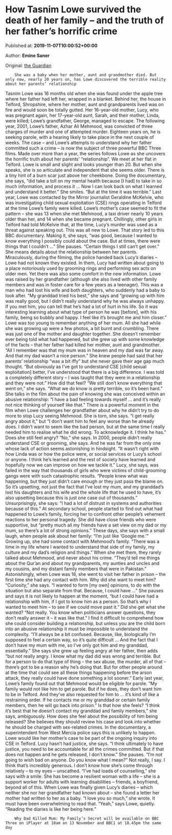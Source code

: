 
# How Tasnim Lowe survived the death of her family – and the truth of her father’s horrific crime

Published at: **2019-11-07T10:00:52+00:00**

Author: **Emine Saner**

Original: [the Guardian](https://www.theguardian.com/lifeandstyle/2019/nov/07/how-tasnim-lowe-survived-the-death-of-her-family-and-the-truth-of-her-fathers-horrific)


        She was a baby when her mother, aunt and grandmother died. But only now, nearly 20 years on, has Lowe discovered the terrible reality about her parents’ relationship
      
Tasnim Lowe was 16 months old when she was found under the apple tree where her father had left her, wrapped in a blanket. Behind her, the house in Telford, Shropshire, where her mother, aunt and grandparents lived was on fire and would soon be totally gutted. Her 16-year-old mother, Lucy, who was pregnant again, her 17-year-old aunt, Sarah, and their mother, Linda, were killed; Lowe’s grandfather, George, managed to escape.
The following year, 2001, Lowe’s father, Azhar Ali Mehmood, was convicted of three charges of murder and one of attempted murder. Eighteen years on, he is seeking parole, with a hearing likely to take place in the next couple of weeks.
The case – and Lowe’s attempts to understand why her father committed such a crime – is now the subject of three powerful BBC Three films. Made over more than a year, the series follows Lowe as she uncovers the horrific truth about her parents’ “relationship”.
We meet at her flat in Telford. Lowe is small and slight and looks younger than 20. But when she speaks, she is so articulate and independent that she seems older. There is a tiny hint of a burn scar just above her cheekbone. Doing the documentary, she says, “did take a toll on my mental health because [I had] to take in so much information, and process it … Now I can look back on what I learned and understand it better.” She smiles. “But at the time it was terrible.”
Last year, Lowe was contacted by the Mirror journalist Geraldine McKelvie, who was investigating child sexual exploitation (CSE) rings operating in Telford at the time Lowe’s family were killed. Lowe’s mother’s case seemed to fit the pattern – she was 13 when she met Mehmood, a taxi driver nearly 10 years older than her, and 14 when she became pregnant. Chillingly, other girls in Telford had told McKelvie that, at the time, Lucy’s murder was used as a threat against speaking out. This was all new to Lowe.
That story led to this BBC documentary. Making it, she says, “was good, because I wanted to know everything I possibly could about the case. But at times, there were things that I couldn’t …” She pauses. “Certain things I still can’t get over.”
She means details about the relationship between her parents. Miraculously, during the filming, the police handed back Lucy’s diaries – Lowe had not known they existed. In them, Lucy had written about going to a place notoriously used by grooming rings and performing sex acts on older men.
Yet there was also some comfort in the new information. Lowe was raised by her grandfather (although she also lived with other family members and was in foster care for a few years as a teenager). This was a man who had lost his wife and both daughters, who suddenly had a baby to look after. “My granddad tried his best,” she says and “growing up with him was really good, but I didn’t really understand why he was always unhappy. If you met him, you can tell that he’s had a lot of hurt in his life. So it was interesting learning about what type of person he was [before], with his family, being so bubbly and happy. I feel like it’s brought me and him closer.”
Lowe was too young to remember anything of her mum. All she had while she was growing up were a few photos, a bit burnt and crumbling. There was just one of the mother and daughter together. She doesn’t remember ever being told what had happened, but she grew up with some knowledge of the facts – that her father had killed her mother, aunt and grandmother. “All I remember was that my mum was in heaven and my dad was far away. And that my dad wasn’t a nice person.”
She knew people had said that her parents’ relationship “was a bit iffy” but she never gave their age gap much thought. “But obviously as I’ve got to understand CSE [child sexual exploitation] better, I’ve understood that there is a big difference. I was told a completely different story – I was taught that they were in a relationship and they were not.”
How did that feel? “We still don’t know everything that went on,” she says. “What we do know is pretty terrible, so it’s been hard.” She talks in the film about the pain of knowing she was conceived within an abusive relationship: “I have a bad feeling towards myself … and it’s really not nice thinking of yourself like that.”
There is a powerful moment in the film when Lowe challenges her grandfather about why he didn’t try to do more to stop Lucy seeing Mehmood. She is torn, she says. “I get really angry about it,” but “I don’t want him to feel any worse than he already does. I didn’t want to seem like the bad person, but at the same time I really needed him to realise what he did wrong. To acknowledge it. I think he has.”
Does she still feel angry? “No,” she says. In 2000, people didn’t really understand CSE or grooming, she says. And he was far from the only one whose lack of action seems astonishing in hindsight. “It wasn’t right with how Linda was or how the police were, or social services or Lucy’s school or anyone. I think he’s learned and the rest of society have learned and hopefully now we can improve on how we tackle it.”
Lucy, she says, was failed in the way that thousands of girls who were victims of child-grooming gangs were with such catastrophic results. “People knew what was happening, but they just didn’t care enough or they just pass the blame on. So it’s upsetting, not just the fact that I’ve lost my mum, and my granddad’s lost his daughters and his wife and the whole life that he used to have, it’s also upsetting because this is just one case out of thousands.” Unsurprisingly, she says: “I had a lot of distrust in systems and authorities because of this.”
At secondary school, people started to find out what had happened to Lowe’s family, forcing her to confront other people’s vehement reactions to her personal tragedy. She did have close friends who were supportive, but “pretty much all my friends have a set view on my dad or my mum, so there’s a lot of strong opinions.” These days, she says with a small laugh, when people ask about her family: “I’m just like ‘Google me.’”
Growing up, she had some contact with Mehmood’s family. “There was a time in my life where I wanted to understand that side of my family, my culture and my dad’s religion and things.” When she met them, they rarely talked about Mehmood, and never about his crime. “They’d tell me things about the Qur’an and about my grandparents, my aunties and uncles and my cousins, and my distant family members that were in Pakistan.”
Astonishingly, when Lowe was 16, she went to visit her father in prison – the first time she had any contact with him. Why did she want to meet him? “Curiosity,” she says. “I wanted to form [my own] opinions, to do with the situation but also separate from that. Because, I could have …” She pauses and says it is not likely to happen at the moment, “but I could have had a relationship with him, if I got to know him as a person. So that’s why I wanted to meet him – to see if we could move past it.”
Did she get what she wanted? “Not really. You know when politicians answer questions, they don’t really answer it – it was like that.” I find it difficult to comprehend how she could consider building a relationship, but unless you are the child born into an abusive relationship it must be impossible to understand the complexity. “I’ll always be a bit confused. Because, like, biologically I’m supposed to feel a certain way, so it’s quite difficult … And the fact that I don’t have my mum with me, so I’ve only got him and my granddad, essentially.”
She says she grew up feeling angry at her father, then adds “but not really angry. I know what my dad did was wrong and terrible. But for a person to do that type of thing – the sex abuse, the murder, all of that – there’s got to be a reason why he’s doing that. But for other people around at the time that could see all these things happening before the arson attack, they really could have done something a lot sooner.”
Early last year, Lowe’s family found out that Mehmood would be eligible for parole. “My family would not like him to get parole. But if he does, they don’t want him to be in Telford. And they’ve also requested for him to … it’s kind of like a restraining order. If he contacts me or my granddad or certain family members, then he will go back into prison.” Is that how she feels? “I think it’s best that he doesn’t contact my granddad and family members,” she says, ambiguously.
How does she feel about the possibility of him being released? She believes they should review his case and look into whether he should be charged with sex-related crimes. In the documentary, a superintendent from West Mercia police says this is unlikely to happen. Lowe would like her mother’s case to be part of the ongoing inquiry into CSE in Telford. Lucy hasn’t had justice, she says. “I think ultimately to have justice, you need to be accountable for all the crimes committed. But if that does not happen and he gets released, I don’t know.” She pauses. “I’m not going to wish bad on anyone. Do you know what I mean?”
Not really, I say. I think that’s incredibly generous. I don’t know how she’s come through relatively – to my eyes – unscathed. “I’ve had loads of counselling,” she says with a smile. She has become a resilient woman with a life – she is a support worker for adults with learning disabilities – friends, a boyfriend, beyond all of this.
When Lowe was finally given Lucy’s diaries – which neither she nor her grandfather had known about – she found a letter her mother had written to her as a baby. “I love you so much,” she wrote. It must have been overwhelming to read that. “Yeah,” says Lowe, quietly. “Reading the diaries is like her being here.”

        Why Dad Killed Mum: My Family’s Secret will be available on BBC Three on iPlayer at 10am on 13 November and BBC1 at 10.45pm the same day
      
